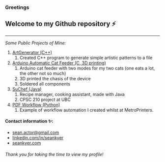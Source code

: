 ### Greetings

## Welcome to my Github repository ⚡
-------------------------------------
*Some Public Projects of Mine:*
1. [ArtGenerator (C++)](https://github.com/seankyer/ArtGenerator)
   1. Created C++ program to generate simple artistic patterns to a file
2. [Arduino Automatic Cat Feeder (C, 3D printing)](https://github.com/seankyer/AutoCatFeeder)
   1. Arduino cat feeder with two modes for my two cats (one eats a lot, the other not so much)
   2. 3D printed the chasis of the device
   3. Soldered all components
3. [SuChef (Java)](https://github.com/seankyer/SuChef)
   1. Recipe manager, cooking assistant, made with Java
   2. CPSC 210 project at UBC
4. [PDF Workflow (Python)](https://github.com/seankyer/csv_pdf_workflow)
   1. Example of workflow automation I created whilst at MetroPrinters.
   
#### Contact information ✨:
* sean.actor@gmail.com
* [linkedin.com/in/seankyer](linkedin.com/in/seankyer)
* [seankyer.com](seankyer.com)

###### Thank you for taking the time to view my profile!

